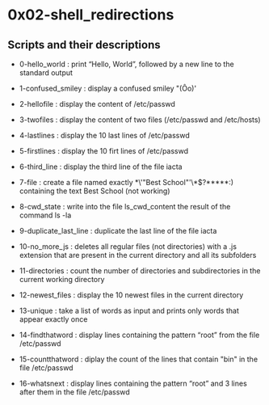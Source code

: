 # 0x02-shell_redirections

## Scripts and their descriptions

* 0-hello_world : print “Hello, World”, followed by a new line to the standard output

* 1-confused_smiley : display a confused smiley "(Ôo)'

* 2-hellofile : display the content of /etc/passwd

* 3-twofiles : display the content of two files (/etc/passwd and /etc/hosts)

* 4-lastlines : display the 10 last lines of /etc/passwd

* 5-firstlines : display the 10 firt lines of /etc/passwd

* 6-third_line : display the third line of the file iacta

* 7-file : create a file named exactly \*\\'"Best School"\'\\*$\?\*\*\*\*\*:) containing the text Best School (not working)

* 8-cwd_state : write into the file ls_cwd_content the result of the command ls -la

* 9-duplicate_last_line : duplicate the last line of the file iacta

* 10-no_more_js : deletes all regular files (not directories) with a .js extension that are present in the current directory and all its subfolders

* 11-directories : count the number of directories and subdirectories in the current working directory

* 12-newest_files : display the 10 newest files in the current directory

* 13-unique : take a list of words as input and prints only words that appear exactly once

* 14-findthatword : display lines containing the pattern “root” from the file /etc/passwd

* 15-countthatword : diplay the count of the lines that contain "bin" in the file /etc/passwd

* 16-whatsnext : display lines containing the pattern “root” and 3 lines after them in the file /etc/passwd

